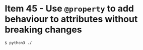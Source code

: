 # Item 45 - Use `@property` to add behaviour to attributes without breaking changes

```shell
$ python3 ./
```


